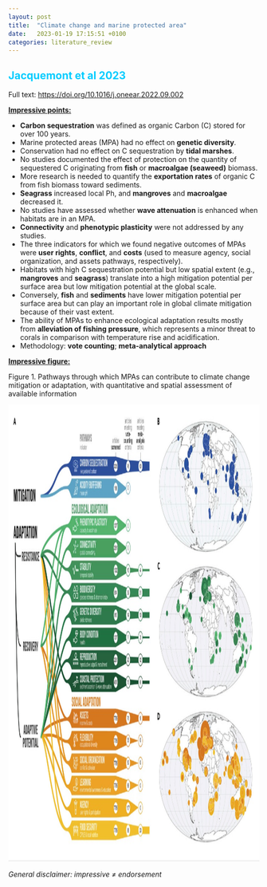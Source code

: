 ```yaml
---
layout: post
title:  "Climate change and marine protected area"
date:   2023-01-19 17:15:51 +0100
categories: literature_review
---
```

## <span style="color:#00CCFF">Jacquemont et al 2023</span>

<p>Full text: <a href="https://doi.org/10.1016/j.oneear.2022.09.002" target="_blank" rel="noopener noreferrer">https://doi.org/10.1016/j.oneear.2022.09.002</a></p>

**<u>Impressive points:</u>**

- **Carbon sequestration** was defined as organic Carbon (C) stored for over 100 years.
- Marine protected areas (MPA) had no effect on **genetic diversity**.
- Conservation had no effect on C sequestration by **tidal marshes**.
- No studies documented the effect of protection on the quantity of sequestered C originating from **fish** or **macroalgae (seaweed)** biomass.
- More research is needed to quantify the **exportation rates** of organic C from fish biomass toward sediments.
- **Seagrass** increased local Ph, and **mangroves** and **macroalgae** decreased it.
- No studies have assessed whether **wave attenuation** is enhanced when habitats are in an MPA.
- **Connectivity** and **phenotypic plasticity** were not addressed by any studies.
- The three indicators for which we found negative outcomes of MPAs were **user rights**, **conflict**, and **costs** (used to measure agency, social organization, and assets pathways, respectively).
- Habitats with high C sequestration potential but low spatial extent (e.g., **mangroves** and **seagrass**) translate into a high mitigation potential per surface area but low mitigation potential at the global scale. 
- Conversely, **fish** and **sediments** have lower mitigation potential per surface area but can play an important role in global climate mitigation because of their vast extent.
- The ability of MPAs to enhance ecological adaptation results mostly from **alleviation of fishing pressure**, which represents a minor threat to corals in comparison with temperature rise and acidification.
- Methodology: **vote counting**; **meta-analytical approach**

**<u>Impressive figure:</u>**
<p>Figure 1. Pathways through which MPAs can contribute to climate change mitigation or adaptation, with quantitative and spatial assessment of available information</p>

<p style="text-align:center;"><img
  src="/images/mpacc.jpg"
  alt="Pathways through which MPAs can contribute to climate change mitigation or adaptation, with quantitative and spatial assessment of available information"
  width="1409"
  height="916"/>
</p>

*General disclaimer: impressive ≠ endorsement*

